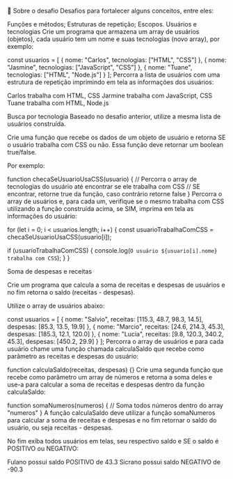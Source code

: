 🚀 Sobre o desafio
Desafios para fortalecer alguns conceitos, entre eles:

Funções e métodos;
Estruturas de repetição;
Escopos.
Usuários e tecnologias
Crie um programa que armazena um array de usuários (objetos), cada usuário tem um nome e suas tecnologias (novo array), por exemplo:

const usuarios = [
  { nome: "Carlos", tecnologias: ["HTML", "CSS"] },
  { nome: "Jasmine", tecnologias: ["JavaScript", "CSS"] },
  { nome: "Tuane", tecnologias: ["HTML", "Node.js"] }
];
Percorra a lista de usuários com uma estrutura de repetição imprimindo em tela as informações dos usuários:

Carlos trabalha com HTML, CSS
Jarmine trabalha com JavaScript, CSS
Tuane trabalha com HTML, Node.js


Busca por tecnologia
Baseado no desafio anterior, utilize a mesma lista de usuários construída.

Crie uma função que recebe os dados de um objeto de usuário e retorna SE o usuário trabalha com CSS ou não. Essa função deve retornar um boolean true/false.

Por exemplo:

function checaSeUsuarioUsaCSS(usuario) {
  // Percorra o array de tecnologias do usuário até encontrar se ele trabalha com CSS
  // SE encontrar, retorne true da função, caso contrário retorne false
}
Percorra o array de usuários e, para cada um, verifique se o mesmo trabalha com CSS utilizando a função construída acima, se SIM, imprima em tela as informações do usuário:

for (let i = 0; i < usuarios.length; i++) {
  const usuarioTrabalhaComCSS = checaSeUsuarioUsaCSS(usuario[i]);

  if (usuarioTrabalhaComCSS) {
    console.log(`O usuário ${usuario[i].nome} trabalha com CSS`);
  }
}


Soma de despesas e receitas

Crie um programa que calcula a soma de receitas e despesas de usuários e no fim retorna o saldo (receitas - despesas).

Utilize o array de usuários abaixo:

const usuarios = [
  {
    nome: "Salvio",
    receitas: [115.3, 48.7, 98.3, 14.5],
    despesas: [85.3, 13.5, 19.9]
  },
  {
    nome: "Marcio",
    receitas: [24.6, 214.3, 45.3],
    despesas: [185.3, 12.1, 120.0]
  },
  {
    nome: "Lucia",
    receitas: [9.8, 120.3, 340.2, 45.3],
    despesas: [450.2, 29.9]
  }
];
Percorra o array de usuários e para cada usuário chame uma função chamada calculaSaldo que recebe como parâmetro as receitas e despesas do usuário:

function calculaSaldo(receitas, despesas) {}
Crie uma segunda função que recebe como parâmetro um array de números e retorna a soma deles e use-a para calcular a soma de receitas e despesas dentro da função calculaSaldo:

function somaNumeros(numeros) {
  // Soma todos números dentro do array "numeros"
}
A função calculaSaldo deve utilizar a função somaNumeros para calcular a soma de receitas e despesas e no fim retornar o saldo do usuário, ou seja receitas - despesas.

No fim exiba todos usuários em telas, seu respectivo saldo e SE o saldo é POSITIVO ou NEGATIVO:

Fulano possui saldo POSITIVO de 43.3
Sicrano possui saldo NEGATIVO de -90.3
